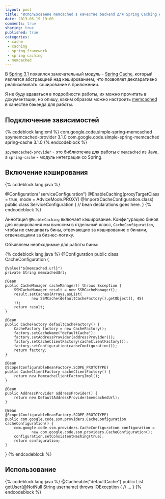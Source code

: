 ```yaml
---
layout: post
title: "Использование memcached в качестве backend для Spring Caching Abstraction"
date: 2013-06-19 19:00
comments: true
sharing: true
published: true
categories:
 - cache
 - caching
 - spring framework
 - spring caching
 - memcached
---
```


В [Spring 3.1](http://static.springsource.org/spring/docs/3.2.x/spring-framework-reference/html/new-in-3.1.html) появился замечательный модуль - [Spring Cache](http://static.springsource.org/spring/docs/3.2.x/spring-framework-reference/html/cache.html), который является абстракцией над кэшированием, что позволяет декларативно реализовывать кэширование в приложении.

Я не буду вдаваться в подробности работы, их можно прочитать в документации, но опишу, каким образом можно настроить [memcached](http://memcached.org/) в качестве бэкэнда для работы.

## Подключение зависимостей

{% codeblock lang:xml %}
<dependency>
    <groupId>com.google.code.simple-spring-memcached</groupId>
    <artifactId>spymemcached-provider</artifactId>
    <version>3.1.0</version>
</dependency>
<dependency>
    <groupId>com.google.code.simple-spring-memcached</groupId>
    <artifactId>spring-cache</artifactId>
    <version>3.1.0</version>
</dependency>
{% endcodeblock %}

`spymemcached-provider` - это библиотечка для работы с `memcached` из Java, а `spring-cache` - модуль интеграции со Spring.

## Включение кэширования

{% codeblock lang:java %}

@Configuration("serviceConfiguration")
@EnableCaching(proxyTargetClass = true, mode = AdviceMode.PROXY)
@Import(CacheConfiguration.class)
public class ServiceConfiguration {
  // bean declarations goes here.
}
{% endcodeblock %}

Аннотация `@EnableCaching` включает кэширование. Конфигурацию бинов для кэширования мы выносим в отдельный класс, `CacheConfiguration`, чтобы не смешивать бины, отвечающие за кэширование с бинами, отвечающими за бизнес-логику.

Объявляем необходимые для работы бины:

{% codeblock lang:java %}
@Configuration
public class CacheConfiguration {

    @Value("${memcached.url}")
    private String memcachedUrl;

    @Bean
    public CacheManager cacheManager() throws Exception {
        SSMCacheManager result = new SSMCacheManager();
        result.setCaches(Arrays.asList(
                new SSMCache(defaultCacheFactory().getObject(), 45)
        ));
        return result;
    }

    @Bean
    public CacheFactory defaultCacheFactory() {
        CacheFactory factory = new CacheFactory();
        factory.setCacheName("defaultCache");
        factory.setAddressProvider(addressProvider());
        factory.setCacheClientFactory(cacheClientFactory());
        factory.setConfiguration(cacheConfiguration());
        return factory;
    }

    @Bean
    @Scope(ConfigurableBeanFactory.SCOPE_PROTOTYPE)
    public CacheClientFactory cacheClientFactory() {
        return new MemcacheClientFactoryImpl();
    }

    @Bean
    public AddressProvider addressProvider() {
        return new DefaultAddressProvider(memcachedUrl);
    }

    @Bean
    @Scope(ConfigurableBeanFactory.SCOPE_PROTOTYPE)
    public com.google.code.ssm.providers.CacheConfiguration cacheConfiguration() {
        com.google.code.ssm.providers.CacheConfiguration configuration =
                new com.google.code.ssm.providers.CacheConfiguration();
        configuration.setConsistentHashing(true);
        return configuration;
    }
}
{% endcodeblock %}

## Использование

{% codeblock lang:java %}
@Cacheable("defaultCache")
public List<User> getUser(@NotNull String username) throws IOException {
    // ...
}
{% endcodeblock %}
